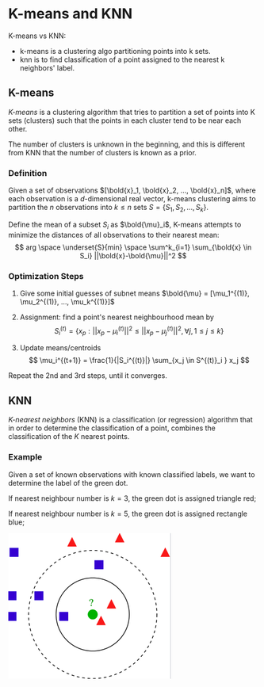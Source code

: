 # K-means and KNN

K-means vs KNN:

* k-means is a clustering algo partitioning points into k sets.
* knn is to find classification of a point assigned to the nearest k neighbors' label.

## K-means

*K-means* is a clustering algorithm that tries to partition a set of points into K sets (clusters) such that the points in each cluster tend to be near each other.

The number of clusters is unknown in the beginning, and this is different from KNN that the number of clusters is known as a prior.

### Definition

Given a set of observations $[\bold{x}_1, \bold{x}_2, ..., \bold{x}_n]$, where each observation is a $d$-dimensional real vector,  k-means clustering aims to partition the $n$ observations into $k \le n$ sets $S = \{S_1, S_2, ..., S_k\}$.

Define the mean of a subset $S_i$ as $\bold{\mu}_i$, K-means attempts to minimize the distances of all observations to their nearest mean:
$$
arg \space \underset{S}{min} \space \sum^k_{i=1} \sum_{\bold{x} \in S_i} ||\bold{x}-\bold{\mu}||^2
$$

### Optimization Steps

1. Give some initial guesses of subnet means $\bold{\mu} = [\mu_1^{(1)}, \mu_2^{(1)}, ..., \mu_k^{(1)}]$

2. Assignment: find a point's nearest neighbourhood mean by
$$
S^{(t)}_i = \{x_p : ||x_p - \mu^{(t)}_i||^2 \le ||x_p - \mu^{(t)}_j||^2, \forall j, 1 \le j \le k \}
$$

3. Update means/centroids
$$
\mu_i^{(t+1)} = \frac{1}{|S_i^{(t)}|} \sum_{x_j \in S^{(t)}_i } x_j
$$

Repeat the 2nd and 3rd steps, until it converges.

## KNN

*K-nearest neighbors* (KNN) is a classification (or regression) algorithm that in order to determine the classification of a point, combines the classification of the $K$ nearest points.

### Example

Given a set of known observations with known classified labels, we want to determine the label of the green dot.

If nearest neighbour number is $k=3$, the green dot is assigned triangle red;

If nearest neighbour number is $k=5$, the green dot is assigned rectangle blue;

![knn_example](imgs/knn_example.png "knn_example")